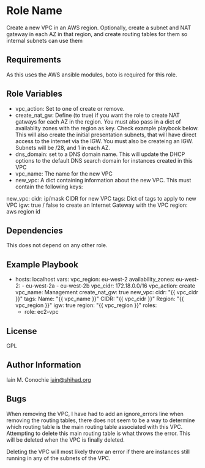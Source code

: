 Role Name
=========

 Create a new VPC in an AWS region. Optionally, create a subnet and NAT gateway
in each AZ in that region, and create routing tables for them so internal
subnets can use them

Requirements
------------

 As this uses the AWS ansible modules, boto is required for this role.

Role Variables
--------------
  - vpc_action:    Set to one of create or remove.
  - create_nat_gw: Define (to true) if you want the role to create NAT gatways
                   for each AZ in the region. You must also pass in a dict of
                   availablity zones with the region as key. Check example
                   playbook below. This will also create the initial
                   presentation subnets, that will have direct access to the
                   internet via the IGW. You must also be createing an IGW.
                   Subnets will be /28, and 1 in each AZ.
  - dns_domain: set to a DNS domain name. This will update the DHCP options to
                the default DNS search domain for instances created in this VPC
  - vpc_name:  The name for the new VPC
  - new_vpc:   A dict containing information about the new VPC. This must
               contain the following keys:

  new_vpc:
    cidr: ip/mask CIDR for new VPC
    tags: Dict of tags to apply to new VPC
    igw: true / false to create an Internet Gateway with the VPC
    region: aws region id

Dependencies
------------

 This does not depend on any other role.

Example Playbook
----------------

- hosts: localhost
  vars:
    vpc_region: eu-west-2
    availability_zones:
      eu-west-2:
        - eu-west-2a
        - eu-west-2b
    vpc_cidr: 172.18.0.0/16
    vpc_action: create
    vpc_name: Management
    create_nat_gw: true
    new_vpc:
      cidr: "{{ vpc_cidr }}"
      tags:
        Name: "{{ vpc_name }}"
        CIDR: "{{ vpc_cidr }}"
        Region: "{{ vpc_region }}"
      igw: true
      region: "{{ vpc_region }}"
  roles:
    - role: ec2-vpc

License
-------

GPL

Author Information
------------------

Iain M. Conochie <iain@shihad.org>

Bugs
------------------

 When removing the VPC, I have had to add an ignore_errors line when removing
the routing tables, there does not seem to be a way to determine which routing
table is the main routing table associated with this VPC. Attempting to delete
this main routing table is what throws the error. This will be deleted when
the VPC is finally deleted.

 Deleting the VPC will most likely throw an error if there are instances still
running in any of the subnets of the VPC.
